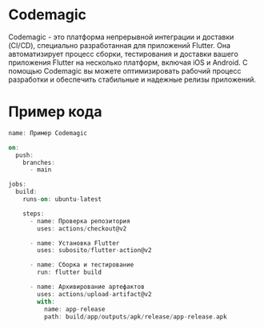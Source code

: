 # Codemagic
Codemagic - это платформа непрерывной интеграции и доставки (CI/CD), специально разработанная для приложений Flutter. Она автоматизирует процесс сборки, тестирования и доставки вашего приложения Flutter на несколько платформ, включая iOS и Android. С помощью Codemagic вы можете оптимизировать рабочий процесс разработки и обеспечить стабильные и надежные релизы приложений.
# Пример кода
```dart
name: Пример Codemagic

on:
  push:
    branches:
      - main

jobs:
  build:
    runs-on: ubuntu-latest

    steps:
      - name: Проверка репозитория
        uses: actions/checkout@v2

      - name: Установка Flutter
        uses: subosito/flutter-action@v2

      - name: Сборка и тестирование
        run: flutter build

      - name: Архивирование артефактов
        uses: actions/upload-artifact@v2
        with:
          name: app-release
          path: build/app/outputs/apk/release/app-release.apk
```
